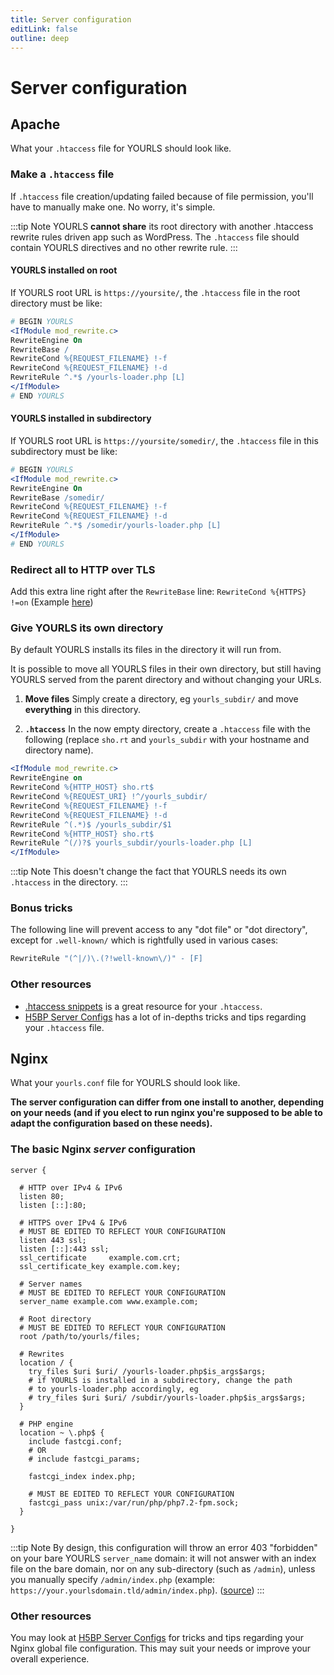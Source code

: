 ```yaml
---
title: Server configuration
editLink: false
outline: deep
---
```


# Server configuration

## Apache

What your `.htaccess` file for YOURLS should look like.

### Make a `.htaccess` file

If `.htaccess` file creation/updating failed because of file permission, you'll have to manually make one. No worry, it's simple.

:::tip Note
YOURLS **cannot share** its root directory with another .htaccess rewrite rules driven app such as WordPress. The `.htaccess` file should contain YOURLS directives and no other rewrite rule.
:::

#### YOURLS installed on root

If YOURLS root URL is `https://yoursite/`, the `.htaccess` file in the root directory must be like:

```apache
# BEGIN YOURLS
<IfModule mod_rewrite.c>
RewriteEngine On
RewriteBase /
RewriteCond %{REQUEST_FILENAME} !-f
RewriteCond %{REQUEST_FILENAME} !-d
RewriteRule ^.*$ /yourls-loader.php [L]
</IfModule>
# END YOURLS
```

#### YOURLS installed in subdirectory

If YOURLS root URL is `https://yoursite/somedir/`, the `.htaccess` file in this subdirectory must be like:

```apache
# BEGIN YOURLS
<IfModule mod_rewrite.c>
RewriteEngine On
RewriteBase /somedir/
RewriteCond %{REQUEST_FILENAME} !-f
RewriteCond %{REQUEST_FILENAME} !-d
RewriteRule ^.*$ /somedir/yourls-loader.php [L]
</IfModule>
# END YOURLS
```

### Redirect all to HTTP over TLS

Add this extra line right after the `RewriteBase` line: `RewriteCond %{HTTPS} !=on`
(Example [here](https://github.com/YOURLS/YOURLS/issues/2578#issuecomment-554732802))

### Give YOURLS its own directory

By default YOURLS installs its files in the directory it will run from.

It is possible to move all YOURLS files in their own directory, but still having YOURLS served from the parent directory and without changing your URLs.

1. **Move files**
   Simply create a directory, eg `yourls_subdir/` and move **everything** in this directory.

2. **`.htaccess`**
   In the now empty directory, create a `.htaccess` file with the following (replace `sho.rt` and `yourls_subdir` with your hostname and directory name).

```apache
<IfModule mod_rewrite.c>
RewriteEngine on
RewriteCond %{HTTP_HOST} sho.rt$
RewriteCond %{REQUEST_URI} !^/yourls_subdir/
RewriteCond %{REQUEST_FILENAME} !-f
RewriteCond %{REQUEST_FILENAME} !-d
RewriteRule ^(.*)$ /yourls_subdir/$1
RewriteCond %{HTTP_HOST} sho.rt$
RewriteRule ^(/)?$ yourls_subdir/yourls-loader.php [L]
</IfModule>
```

:::tip Note
This doesn't change the fact that YOURLS needs its own `.htaccess` in the directory.
:::

### Bonus tricks

The following line will prevent access to any "dot file" or "dot directory", except for `.well-known/` which is rightfully used in various cases:

```apache
RewriteRule "(^|/)\.(?!well-known\/)" - [F]
```

### Other resources

- [.htaccess snippets](https://github.com/phanan/htaccess) is a great resource for your `.htaccess`.
- [H5BP Server Configs](https://github.com/h5bp/server-configs-apache) has a lot of in-depths tricks and tips regarding your `.htaccess` file.

## Nginx

What your `yourls.conf` file for YOURLS should look like.

**The server configuration can differ from one install to another, depending on your needs (and if you elect to run nginx you're supposed to be able to adapt the configuration based on these needs).**

### The basic Nginx _server_ configuration

```nginx
server {

  # HTTP over IPv4 & IPv6
  listen 80;
  listen [::]:80;

  # HTTPS over IPv4 & IPv6
  # MUST BE EDITED TO REFLECT YOUR CONFIGURATION
  listen 443 ssl;
  listen [::]:443 ssl;
  ssl_certificate     example.com.crt;
  ssl_certificate_key example.com.key;

  # Server names
  # MUST BE EDITED TO REFLECT YOUR CONFIGURATION
  server_name example.com www.example.com;

  # Root directory
  # MUST BE EDITED TO REFLECT YOUR CONFIGURATION
  root /path/to/yourls/files;

  # Rewrites
  location / {
    try_files $uri $uri/ /yourls-loader.php$is_args$args;
    # if YOURLS is installed in a subdirectory, change the path
    # to yourls-loader.php accordingly, eg
    # try_files $uri $uri/ /subdir/yourls-loader.php$is_args$args;
  }

  # PHP engine
  location ~ \.php$ {
    include fastcgi.conf;
    # OR
    # include fastcgi_params;

    fastcgi_index index.php;

    # MUST BE EDITED TO REFLECT YOUR CONFIGURATION
    fastcgi_pass unix:/var/run/php/php7.2-fpm.sock;
  }

}
```

:::tip Note
By design, this configuration will throw an error 403 "forbidden" on your bare YOURLS `server_name` domain: it will not answer with an index file on the bare domain, nor on any sub-directory (such as `/admin`), unless you manually specify `/admin/index.php` (example: `https://your.yourlsdomain.tld/admin/index.php`). ([source](https://github.com/YOURLS/YOURLS/issues/2549#issuecomment-589040063))
:::

### Other resources

You may look at [H5BP Server Configs](https://github.com/h5bp/server-configs-nginx) for tricks and tips regarding your Nginx global file configuration. This may suit your needs or improve your overall experience.

